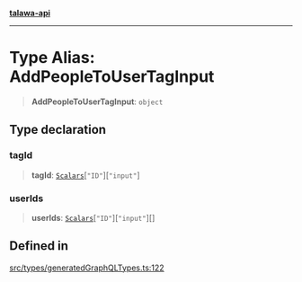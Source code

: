 [**talawa-api**](../../../README.md)

***

# Type Alias: AddPeopleToUserTagInput

> **AddPeopleToUserTagInput**: `object`

## Type declaration

### tagId

> **tagId**: [`Scalars`](Scalars.md)\[`"ID"`\]\[`"input"`\]

### userIds

> **userIds**: [`Scalars`](Scalars.md)\[`"ID"`\]\[`"input"`\][]

## Defined in

[src/types/generatedGraphQLTypes.ts:122](https://github.com/Suyash878/talawa-api/blob/b5a9d8b4a1ea678a3d6f5b710b3721f91a3052fc/src/types/generatedGraphQLTypes.ts#L122)
